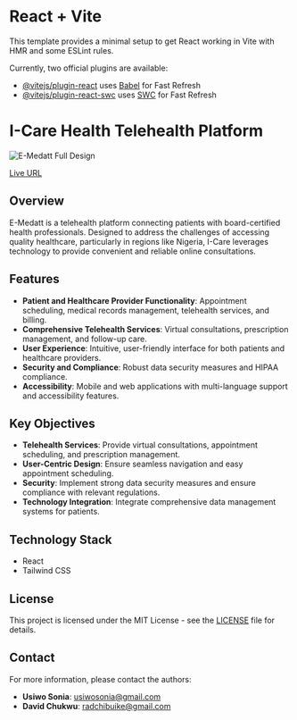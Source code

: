 # React + Vite

This template provides a minimal setup to get React working in Vite with HMR and some ESLint rules.

Currently, two official plugins are available:

- [@vitejs/plugin-react](https://github.com/vitejs/vite-plugin-react/blob/main/packages/plugin-react/README.md) uses [Babel](https://babeljs.io/) for Fast Refresh
- [@vitejs/plugin-react-swc](https://github.com/vitejs/vite-plugin-react-swc) uses [SWC](https://swc.rs/) for Fast Refresh

# I-Care Health Telehealth Platform

![E-Medatt Full Design](./src/assets/Landing%20page.png)

[Live URL](link-to-your-live-site)

## Overview

E-Medatt is a telehealth platform connecting patients with board-certified health professionals. Designed to address the challenges of accessing quality healthcare, particularly in regions like Nigeria, I-Care leverages technology to provide convenient and reliable online consultations.

## Features

- **Patient and Healthcare Provider Functionality**: Appointment scheduling, medical records management, telehealth services, and billing.
- **Comprehensive Telehealth Services**: Virtual consultations, prescription management, and follow-up care.
- **User Experience**: Intuitive, user-friendly interface for both patients and healthcare providers.
- **Security and Compliance**: Robust data security measures and HIPAA compliance.
- **Accessibility**: Mobile and web applications with multi-language support and accessibility features.

## Key Objectives

- **Telehealth Services**: Provide virtual consultations, appointment scheduling, and prescription management.
- **User-Centric Design**: Ensure seamless navigation and easy appointment scheduling.
- **Security**: Implement strong data security measures and ensure compliance with relevant regulations.
- **Technology Integration**: Integrate comprehensive data management systems for patients.

## Technology Stack

- React
- Tailwind CSS

## License

This project is licensed under the MIT License - see the [LICENSE](LICENSE) file for details.

## Contact

For more information, please contact the authors:

- **Usiwo Sonia**: [usiwosonia@gmail.com](mailto:usiwosonia@gmail.com)
- **David Chukwu**: [radchibuike@gmail.com](mailto:radchibuike@gmail.com)
